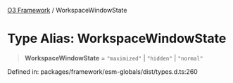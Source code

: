 [O3 Framework](../API.md) / WorkspaceWindowState

# Type Alias: WorkspaceWindowState

> **WorkspaceWindowState** = `"maximized"` \| `"hidden"` \| `"normal"`

Defined in: packages/framework/esm-globals/dist/types.d.ts:260
